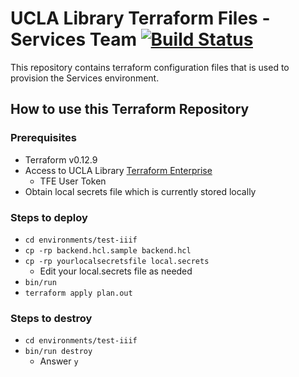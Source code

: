 # UCLA Library Terraform Files - Services Team [![Build Status](https://travis-ci.com/UCLALibrary/ucla-aws-terraform-services.svg?branch=master)](https://travis-ci.com/UCLALibrary/ucla-aws-terraform-services)
This repository contains terraform configuration files that is used to provision the Services environment.

## How to use this Terraform Repository
### Prerequisites
* Terraform v0.12.9
* Access to UCLA Library [Terraform Enterprise](https://app.terraform.io/session)
  * TFE User Token
* Obtain local secrets file which is currently stored locally

### Steps to deploy
* `cd environments/test-iiif`
* `cp -rp backend.hcl.sample backend.hcl`
* `cp -rp yourlocalsecretsfile local.secrets`
  * Edit your local.secrets file as needed
* `bin/run`
* `terraform apply plan.out`

### Steps to destroy
* `cd environments/test-iiif`
* `bin/run destroy`
  * Answer `y`
